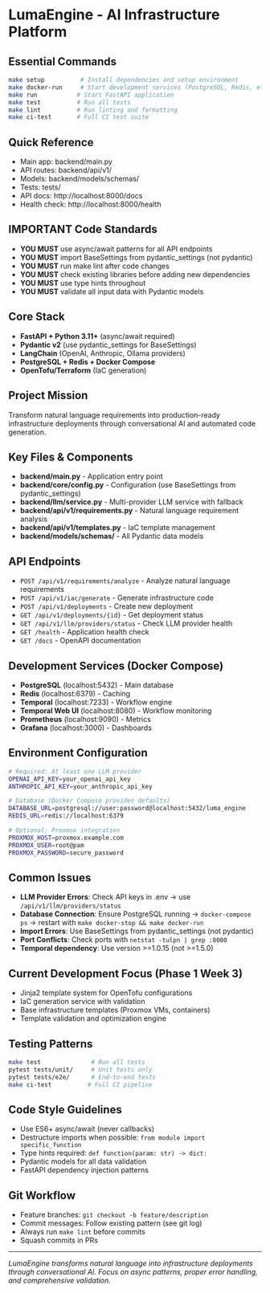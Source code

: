 # LumaEngine - AI Infrastructure Platform

## Essential Commands
```bash
make setup          # Install dependencies and setup environment
make docker-run     # Start development services (PostgreSQL, Redis, etc.)
make run           # Start FastAPI application
make test          # Run all tests
make lint          # Run linting and formatting
make ci-test       # Full CI test suite
```

## Quick Reference
- Main app: backend/main.py
- API routes: backend/api/v1/
- Models: backend/models/schemas/
- Tests: tests/
- API docs: http://localhost:8000/docs
- Health check: http://localhost:8000/health

## IMPORTANT Code Standards
- **YOU MUST** use async/await patterns for all API endpoints
- **YOU MUST** import BaseSettings from pydantic_settings (not pydantic)
- **YOU MUST** run make lint after code changes
- **YOU MUST** check existing libraries before adding new dependencies
- **YOU MUST** use type hints throughout
- **YOU MUST** validate all input data with Pydantic models

## Core Stack
- **FastAPI + Python 3.11+** (async/await required)
- **Pydantic v2** (use pydantic_settings for BaseSettings)
- **LangChain** (OpenAI, Anthropic, Ollama providers)
- **PostgreSQL + Redis + Docker Compose**
- **OpenTofu/Terraform** (IaC generation)

## Project Mission
Transform natural language requirements into production-ready infrastructure deployments through conversational AI and automated code generation.

## Key Files & Components
- **backend/main.py** - Application entry point
- **backend/core/config.py** - Configuration (use BaseSettings from pydantic_settings)
- **backend/llm/service.py** - Multi-provider LLM service with fallback
- **backend/api/v1/requirements.py** - Natural language requirement analysis
- **backend/api/v1/templates.py** - IaC template management
- **backend/models/schemas/** - All Pydantic data models

## API Endpoints
- `POST /api/v1/requirements/analyze` - Analyze natural language requirements
- `POST /api/v1/iac/generate` - Generate infrastructure code  
- `POST /api/v1/deployments` - Create new deployment
- `GET /api/v1/deployments/{id}` - Get deployment status
- `GET /api/v1/llm/providers/status` - Check LLM provider health
- `GET /health` - Application health check
- `GET /docs` - OpenAPI documentation

## Development Services (Docker Compose)
- **PostgreSQL** (localhost:5432) - Main database
- **Redis** (localhost:6379) - Caching
- **Temporal** (localhost:7233) - Workflow engine  
- **Temporal Web UI** (localhost:8080) - Workflow monitoring
- **Prometheus** (localhost:9090) - Metrics
- **Grafana** (localhost:3000) - Dashboards

## Environment Configuration
```bash
# Required: At least one LLM provider
OPENAI_API_KEY=your_openai_api_key
ANTHROPIC_API_KEY=your_anthropic_api_key

# Database (Docker Compose provides defaults)
DATABASE_URL=postgresql://user:password@localhost:5432/luma_engine
REDIS_URL=redis://localhost:6379

# Optional: Proxmox integration
PROXMOX_HOST=proxmox.example.com
PROXMOX_USER=root@pam
PROXMOX_PASSWORD=secure_password
```

## Common Issues
- **LLM Provider Errors**: Check API keys in .env → use `/api/v1/llm/providers/status`
- **Database Connection**: Ensure PostgreSQL running → `docker-compose ps` → restart with `make docker-stop && make docker-run`
- **Import Errors**: Use BaseSettings from pydantic_settings (not pydantic)
- **Port Conflicts**: Check ports with `netstat -tulpn | grep :8000`
- **Temporal dependency**: Use version >=1.0.15 (not >=1.5.0)

## Current Development Focus (Phase 1 Week 3)
- Jinja2 template system for OpenTofu configurations
- IaC generation service with validation
- Base infrastructure templates (Proxmox VMs, containers)
- Template validation and optimization engine

## Testing Patterns
```bash
make test              # Run all tests
pytest tests/unit/     # Unit tests only
pytest tests/e2e/      # End-to-end tests
make ci-test          # Full CI pipeline
```

## Code Style Guidelines
- Use ES6+ async/await (never callbacks)
- Destructure imports when possible: `from module import specific_function`
- Type hints required: `def function(param: str) -> dict:`
- Pydantic models for all data validation
- FastAPI dependency injection patterns

## Git Workflow
- Feature branches: `git checkout -b feature/description`
- Commit messages: Follow existing pattern (see git log)
- Always run `make lint` before commits
- Squash commits in PRs

---

*LumaEngine transforms natural language into infrastructure deployments through conversational AI. Focus on async patterns, proper error handling, and comprehensive validation.*